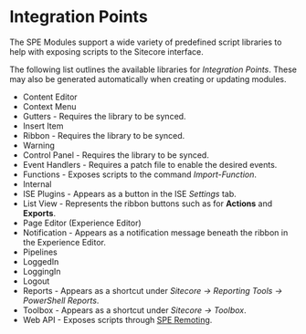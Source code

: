 # Integration Points

The SPE Modules support a wide variety of predefined script libraries to help with exposing scripts to the Sitecore interface.

The following list outlines the available libraries for *Integration Points*. These may also be generated automatically when creating or updating modules.

* Content Editor
 * Context Menu
 * Gutters - Requires the library to be synced.
 * Insert Item
 * Ribbon - Requires the library to be synced.
 * Warning
* Control Panel - Requires the library to be synced.
* Event Handlers - Requires a patch file to enable the desired events.
* Functions - Exposes scripts to the command *Import-Function*.
* Internal
 * ISE Plugins - Appears as a button in the ISE *Settings* tab.
 * List View - Represents the ribbon buttons such as for **Actions** and **Exports**.
* Page Editor (Experience Editor)
 * Notification - Appears as a notification message beneath the ribbon in the Experience Editor.
* Pipelines
 * LoggedIn
 * LoggingIn
 * Logout
* Reports - Appears as a shortcut under *Sitecore -> Reporting Tools -> PowerShell Reports*.
* Toolbox - Appears as a shortcut under *Sitecore -> Toolbox*.
* Web API - Exposes scripts through [SPE Remoting](remoting.md).

